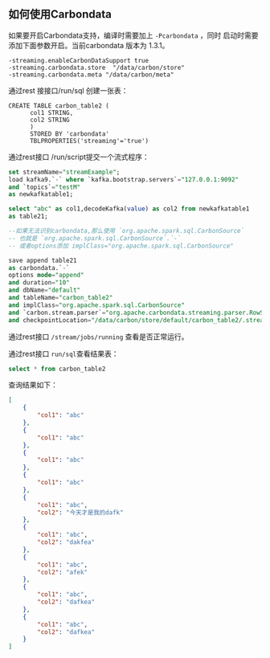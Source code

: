 ## 如何使用Carbondata

如果要开启Carbondata支持，编译时需要加上 `-Pcarbondata` ，同时
启动时需要添加下面参数开启。当前carbondata 版本为 1.3.1。

```
-streaming.enableCarbonDataSupport true
-streaming.carbondata.store  "/data/carbon/store"
-streaming.carbondata.meta "/data/carbon/meta"
```

通过rest 接接口/run/sql 创建一张表：

```
CREATE TABLE carbon_table2 (
      col1 STRING,
      col2 STRING
      )
      STORED BY 'carbondata'
      TBLPROPERTIES('streaming'='true')

```

通过rest接口 /run/script提交一个流式程序：

```sql
set streamName="streamExample";
load kafka9.`-` where `kafka.bootstrap.servers`="127.0.0.1:9092"
and `topics`="testM"
as newkafkatable1;

select "abc" as col1,decodeKafka(value) as col2 from newkafkatable1
as table21;

--如果无法识别carbondata,那么使用 `org.apache.spark.sql.CarbonSource`
-- 也就是 `org.apache.spark.sql.CarbonSource`.`-`
-- 或者options添加 implClass="org.apache.spark.sql.CarbonSource"

save append table21  
as carbondata.`-` 
options mode="append"
and duration="10"
and dbName="default"
and tableName="carbon_table2"
and implClass="org.apache.spark.sql.CarbonSource"
and `carbon.stream.parser`="org.apache.carbondata.streaming.parser.RowStreamParserImp"
and checkpointLocation="/data/carbon/store/default/carbon_table2/.streaming/checkpoint";
```

通过rest接口 `/stream/jobs/running` 查看是否正常运行。

通过rest接口 `run/sql`查看结果表：

```sql
select * from carbon_table2
```

查询结果如下：

```json
[
    {
        "col1": "abc"
    },
    {
        "col1": "abc"
    },
    {
        "col1": "abc"
    },
    {
        "col1": "abc"
    },
    {
        "col1": "abc",
        "col2": "今天才是我的dafk"
    },
    {
        "col1": "abc",
        "col2": "dakfea"
    },
    {
        "col1": "abc",
        "col2": "afek"
    },
    {
        "col1": "abc",
        "col2": "dafkea"
    },
    {
        "col1": "abc",
        "col2": "dafkea"
    }
]
```


